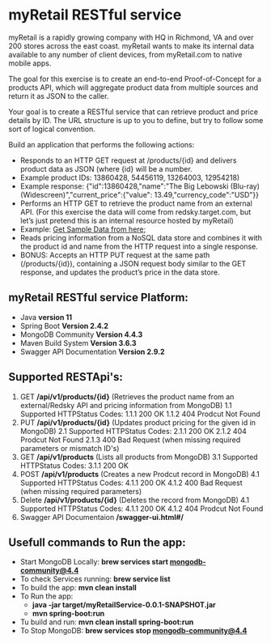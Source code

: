 # myRetail RESTful service

myRetail is a rapidly growing company with HQ in Richmond, VA and over 200 stores across the east coast. myRetail wants to make its internal data available to any number of client devices, from myRetail.com to native mobile apps.

The goal for this exercise is to create an end-to-end Proof-of-Concept for a products API, which will aggregate product data from multiple sources and return it as JSON to the caller.

Your goal is to create a RESTful service that can retrieve product and price details by ID. The URL structure is up to you to define, but try to follow some sort of logical convention.

Build an application that performs the following actions:
    
* Responds to an HTTP GET request at /products/{id} and delivers product data as JSON (where {id} will be a number.
* Example product IDs: 13860428, 54456119, 13264003, 12954218)
* Example response: {"id":13860428,"name":"The Big Lebowski (Blu-ray) (Widescreen)","current_price":{"value": 13.49,"currency_code":"USD"}}
* Performs an HTTP GET to retrieve the product name from an external API. (For this exercise the data will come from redsky.target.com, but let’s just pretend this is an internal resource hosted by myRetail)  
* Example: [Get Sample Data from here; ](https://redsky.target.com/v3/pdp/tcin/13860428?excludes=taxonomy,price,promotion,bulk_ship,rating_and_review_reviews,rating_and_review_statistics,question_answer_statistics&key=candidate)
* Reads pricing information from a NoSQL data store and combines it with the product id and name from the HTTP request into a single response.  
* BONUS: Accepts an HTTP PUT request at the same path (/products/{id}), containing a JSON request body similar to the GET response, and updates the product’s price in the data store.  

## myRetail RESTful service Platform: 
* Java **version 11**
* Spring Boot **Version 2.4.2**
* MongoDB Community **Version 4.4.3**
* Maven Build System **Version 3.6.3**
* Swagger API Documentation **Version 2.9.2** 

## Supported RESTApi's:
1. GET **/api/v1/products/{id}** (Retrieves the product name from an external/Redsky API and pricing information from MongoDB)
  1.1 Supported HTTPStatus Codes:
    1.1.1 200 OK
    1.1.2 404 Prodcut Not Found
2. PUT **/api/v1/products/{id}** (Updates product pricing for the given id in MongoDB)
    2.1 Supported HTTPStatus Codes:
        2.1.1 200 OK
        2.1.2 404 Prodcut Not Found
        2.1.3 400 Bad Request (when missing required parameters or mismatch ID's)
3. GET **/api/v1/products** (Lists all products from MongoDB)
    3.1 Supported HTTPStatus Codes:
        3.1.1 200 OK
4. POST **/api/v1/products** (Creates a new Prodcut record in MongoDB)
    4.1 Supported HTTPStatus Codes:
        4.1.1 200 OK
        4.1.2 400 Bad Request (when missing required parameters)
5. Delete **/api/v1/products/{id}** (Deletes the record from MongoDB)
    4.1 Supported HTTPStatus Codes:
        4.1.1 200 OK
        4.1.2 404 Prodcut Not Found
6. Swagger API Documentaion **/swagger-ui.html#/**

## Usefull commands to Run the app:
* Start MongoDB Locally: **brew services start mongodb-community@4.4**
* To check Services running: **brew service list**
* To build the app: **mvn clean install**
* To Run the app: 
    * **java -jar target/myRetailService-0.0.1-SNAPSHOT.jar**
    * **mvn spring-boot:run**
* Tu build and run: **mvn clean install spring-boot:run**
* To Stop MongoDB: **brew services stop mongodb-community@4.4**

